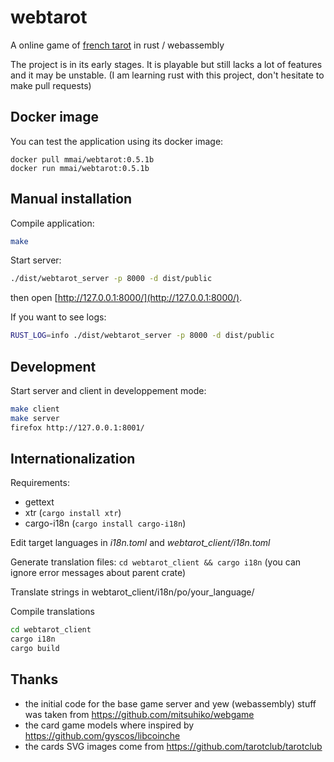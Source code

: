 # webtarot

A online game of [french tarot](https://en.wikipedia.org/wiki/French_tarot) in rust / webassembly

The project is in its early stages. It is playable but still lacks a lot of features and it may be unstable. 
(I am learning rust with this project, don't hesitate to make pull requests)

## Docker image

You can test the application using its docker image:

```
docker pull mmai/webtarot:0.5.1b
docker run mmai/webtarot:0.5.1b
```

## Manual installation

Compile application: 

```sh
make
```

Start server:

```sh
./dist/webtarot_server -p 8000 -d dist/public
```

then open [http://127.0.0.1:8000/](http://127.0.0.1:8000/).


If you want to see logs:
```sh
RUST_LOG=info ./dist/webtarot_server -p 8000 -d dist/public
```

## Development

Start server and client in developpement mode:

```sh
make client
make server
firefox http://127.0.0.1:8001/
```

## Internationalization

Requirements: 
- gettext
- xtr (`cargo install xtr`)
- cargo-i18n (`cargo install cargo-i18n`)

Edit target languages in _i18n.toml_ and _webtarot_client/i18n.toml_

Generate translation files: `cd webtarot_client && cargo i18n` (you can ignore error messages about parent crate)

Translate strings in webtarot_client/i18n/po/your_language/

Compile translations 

```sh
cd webtarot_client
cargo i18n
cargo build
```

## Thanks

* the initial code for the base game server and yew (webassembly) stuff was taken from https://github.com/mitsuhiko/webgame
* the card game models where inspired by https://github.com/gyscos/libcoinche
* the cards SVG images come from https://github.com/tarotclub/tarotclub

